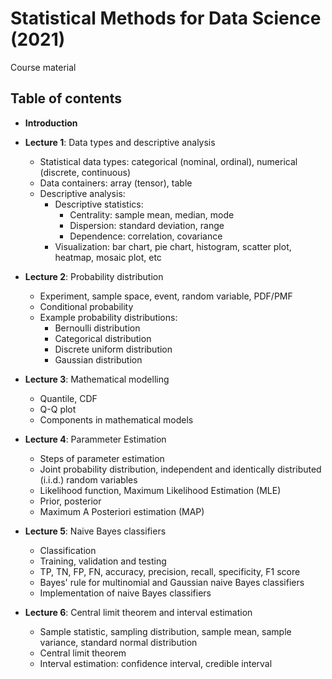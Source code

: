 # Statistical Methods for Data Science (2021)

Course material

## Table of contents

+ **Introduction**
+ **Lecture 1**: Data types and descriptive analysis
  + Statistical data types: categorical (nominal, ordinal), numerical (discrete, continuous)
  + Data containers: array (tensor), table
  + Descriptive analysis:
    + Descriptive statistics:
      + Centrality: sample mean, median, mode
      + Dispersion: standard deviation, range
      + Dependence: correlation, covariance
    + Visualization: bar chart, pie chart, histogram, scatter plot, heatmap, mosaic plot, etc

+ **Lecture 2**: Probability distribution
  + Experiment, sample space, event, random variable, PDF/PMF
  + Conditional probability
  + Example probability distributions:
    + Bernoulli distribution
    + Categorical distribution
    + Discrete uniform distribution
    + Gaussian distribution

+ **Lecture 3**: Mathematical modelling
  + Quantile, CDF
  + Q-Q plot
  + Components in mathematical models

+ **Lecture 4**: Parammeter Estimation
  + Steps of parameter estimation
  + Joint probability distribution, independent and identically distributed (i.i.d.) random variables
  + Likelihood function, Maximum Likelihood Estimation (MLE)
  + Prior, posterior
  + Maximum A Posteriori estimation (MAP)

+ **Lecture 5**: Naive Bayes classifiers
  + Classification
  + Training, validation and testing
  + TP, TN, FP, FN, accuracy, precision, recall, specificity, F1 score
  + Bayes' rule for multinomial and Gaussian naive Bayes classifiers
  + Implementation of naive Bayes classifiers

+ **Lecture 6**: Central limit theorem and interval estimation
  + Sample statistic, sampling distribution, sample mean, sample variance, standard normal distribution
  + Central limit theorem
  + Interval estimation: confidence interval, credible interval
